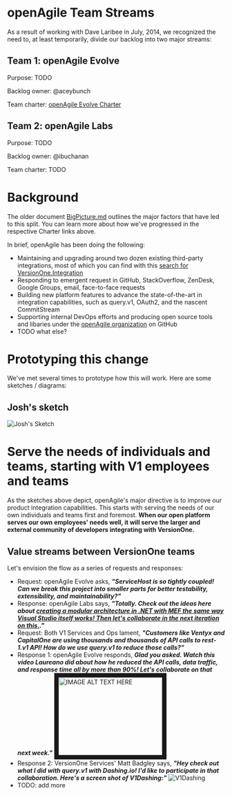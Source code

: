 # openAgile Team Streams

As a result of working with Dave Laribee in July, 2014, we recognized the need to, at least temporarily, divide our backlog into two major streams:

## Team 1: openAgile Evolve

Purpose: TODO

Backlog owner: @aceybunch

Team charter: [openAgile Evolve Charter](https://github.com/versionone/openAgile/blob/master/Evolve/Charter.md)

## Team 2: openAgile Labs

Purpose: TODO

Backlog owner: @ibuchanan

Team charter: TODO

# Background

The older document [BigPicture.md](https://github.com/versionone/openAgile/blob/master/VersionOne/Artifacts/BigPicture.md) outlines the major factors that have led to this split. You can learn more about how we've progressed in the respective Charter links above. 

In brief, openAgile has been doing the following:

* Maintaining and upgrading around two dozen existing third-party integrations, most of which you can find with this [search for VersionOne.Integration](https://github.com/versionone?page=2&query=VersionOne.Integration)
* Responding to emergent request in GitHub, StackOverflow, ZenDesk, Google Groups, email, face-to-face requests
* Building new platform features to advance the state-of-the-art in integration capabilities, such as query.v1, OAuth2, and the nascent CommitStream
* Supporting internal DevOps efforts and producing open source tools and libaries under the [openAgile organization](http://www.github.com/openAgile) on GitHub
* TODO what else?


# Prototyping this change

We've met several times to prototype how this will work. Here are some sketches / diagrams:

## Josh's sketch

![Josh's Sketch](https://s3.amazonaws.com/uploads.hipchat.com/12722/130235/M5wJrLZtn4tDrF6/upload.png)

# Serve the needs of individuals and teams, starting with V1 employees and teams

As the sketches above depict, openAgile's major directive is to improve our product integration capabilities. This starts with serving the needs of our own individuals and teams first and foremost. **When our open platform serves our own employees' needs well, it will serve the larger and external community of developers integrating with VersionOne.**

## Value streams between VersionOne teams

Let's envision the flow as a series of requests and responses:

* Request: openAgile Evolve asks, ***"ServiceHost is so tightly coupled! Can we break this project into smaller parts for better testability, extensibility, and maintainability?"***
 * Response: openAgile Labs says, ***"Totally. Check out the ideas here about [creating a modular architecture in .NET with MEF the same way Visual Studio itself works! Then let's collaborate in the next iteration on this.](https://github.com/JogoShugh/ModularAspNetMvc/blob/master/new/Programming-with-Modules-MEF-CSharp.md)."***
* Request: Both V1 Services and Ops lament, ***"Customers like Ventyx and CapitalOne are using thousands and thousands of API calls to rest-1.v1 API! How do we use query.v1 to reduce those calls?"***
 * Response 1: openAgile Evolve responds, ***Glad you asked. Watch this video Laureano did about how he reduced the API calls, data traffic, and response time all by more than 90%! Let's collaborate on that next week."***
<a href="http://www.youtube.com/watch?feature=player_embedded&v=G_3ukdxhw2Q
" target="_blank"><img src="http://img.youtube.com/vi/G_3ukdxhw2Q/0.jpg" 
alt="IMAGE ALT TEXT HERE" width="240" height="180" border="10" /></a>
 * Response 2: VersionOne Services' Matt Badgley says, ***"Hey check out what I did with query.v1 with Dashing.io! I'd like to participate in that collaboration. Here's a screen shot of V1Dashing:"*** 
 ![V1Dashing](https://s3.amazonaws.com/uploads.hipchat.com/12722/130235/LC52QBJzyVhyjqA/upload.png)
* TODO: add more

